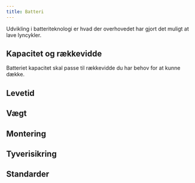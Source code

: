 ```yaml
---
title: Batteri
---
```


Udvikling i batteriteknologi er hvad der overhovedet har gjort det muligt at lave lyncykler.

## Kapacitet og rækkevidde
Batteriet kapacitet skal passe til rækkevidde du har behov for at kunne dække. 

## Levetid

## Vægt

## Montering

## Tyverisikring

## Standarder